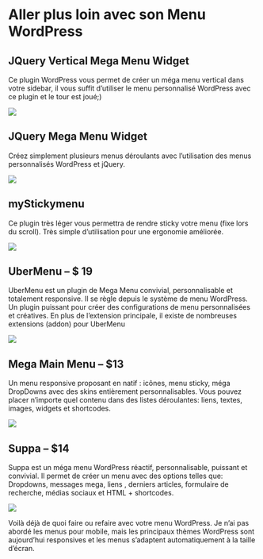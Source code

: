 # Aller plus loin avec son Menu WordPress

## JQuery Vertical Mega Menu Widget

Ce plugin WordPress vous permet de créer un méga menu vertical dans votre sidebar, il vous suffit d’utiliser le menu personnalisé WordPress avec ce plugin et le tour est joué;)

![](https://wpformation.com/wp-content/uploads/2014/06/JQuery-Vertical-Mega-Menu.jpg)

## JQuery Mega Menu Widget

Créez simplement plusieurs menus déroulants avec l’utilisation des menus personnalisés WordPress et jQuery.

![](https://wpformation.com/wp-content/uploads/2014/06/JQuery-Mega-Menu.jpg)

## myStickymenu

Ce plugin très léger vous permettra de rendre sticky votre menu (fixe lors du scroll). Très simple d’utilisation pour une ergonomie améliorée.

![](https://wpformation.com/wp-content/uploads/2014/06/sticky-menu-wordpress.jpg)

## UberMenu – $ 19

UberMenu est un plugin de Mega Menu convivial, personnalisable et totalement responsive. Il se règle depuis le système de menu WordPress. Un plugin puissant pour créer des configurations de menu personnalisées et créatives. En plus de l’extension principale, il existe de nombreuses extensions (addon) pour UberMenu

![](https://wpformation.com/wp-content/uploads/2014/06/UberMenu_CodeCanyon.png)

## Mega Main Menu – $13

Un menu responsive proposant en natif : icônes, menu sticky, méga DropDowns avec des skins entièrement personnalisables. Vous pouvez placer n’importe quel contenu dans des listes déroulantes: liens, textes, images, widgets et shortcodes.

![](https://wpformation.com/wp-content/uploads/2014/06/megamainmenu.png)

## Suppa – $14

Suppa est un méga menu WordPress réactif, personnalisable, puissant et convivial. Il permet de créer un menu avec des options telles que: Dropdowns, messages mega, liens , derniers articles, formulaire de recherche, médias sociaux et HTML + shortcodes.

![](https://wpformation.com/wp-content/uploads/2014/06/suppa_590.jpg)

Voilà déjà de quoi faire ou refaire avec votre menu WordPress. Je n’ai pas abordé les menus pour mobile, mais les principaux thèmes WordPress sont aujourd’hui responsives et les menus s’adaptent automatiquement à la taille d’écran.

